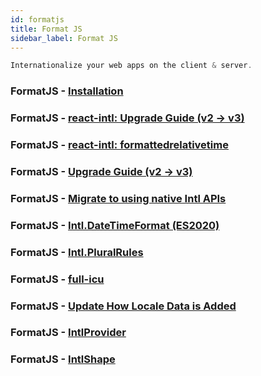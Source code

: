 ```yaml
---
id: formatjs
title: Format JS
sidebar_label: Format JS
---
```


```javascript
Internationalize your web apps on the client & server.
```

### FormatJS - [Installation](https://formatjs.io/docs/getting-started/installation/)

### FormatJS - [react-intl: Upgrade Guide (v2 -> v3)](https://formatjs.io/docs/react-intl/upgrade-guide-3x/)

### FormatJS - [react-intl: formattedrelativetime](https://formatjs.io/docs/react-intl/upgrade-guide-3x/#formattedrelativetime)

### FormatJS - [Upgrade Guide (v2 -> v3)](https://formatjs.io/docs/react-intl/upgrade-guide-3x/)

### FormatJS - [Migrate to using native Intl APIs](https://formatjs.io/docs/react-intl/upgrade-guide-3x/#migrate-to-using-native-intl-apis)

### FormatJS - [Intl.DateTimeFormat (ES2020)](https://formatjs.io/docs/polyfills/intl-datetimeformat/)

### FormatJS - [Intl.PluralRules](https://formatjs.io/docs/polyfills/intl-pluralrules/)

### FormatJS - [full-icu](https://www.npmjs.com/package/full-icu)

### FormatJS - [Update How Locale Data is Added](https://formatjs.io/docs/react-intl/upgrade-guide-2x/#add-call-to-addlocaledata-in-browser)

### FormatJS - [IntlProvider](https://formatjs.io/docs/react-intl/components/#intlprovider)

### FormatJS - [IntlShape](https://formatjs.io/docs/react-intl/api/#intlshape)